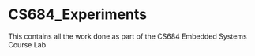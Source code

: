# CS684_Experiments
This contains all the work done as part of the CS684 Embedded Systems Course Lab
